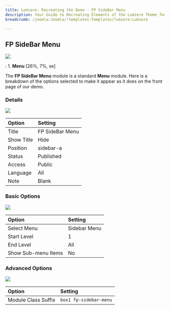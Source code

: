```yaml
---
title: Lumiere: Recreating the Demo - FP SideBar Menu
description: Your Guide to Recreating Elements of the Lumiere Theme for Joomla
breadcrumb: /joomla:Joomla/!templates:Templates/lumiere:Lumiere

---
```


FP SideBar Menu
-----
![][demo]

:   1. **Menu** [26%, 7%, se]

The **FP SideBar Menu** module is a standard **Menu** module. Here is a breakdown of the options selected to make it appear as it does on the front page of our demo.

### Details
![][demo2]

| Option            | Setting            |  
| :---------------- | :----------------- |  
| Title             | FP SideBar Menu    |  
| Show Title        | Hide               |  
| Position          | sidebar-a          |  
| Status            | Published          |  
| Access            | Public             |   
| Language          | All                |  
| Note              | Blank              |  

### Basic Options
![][demo3]

| Option              | Setting        |  
| :------------------ | :------------- |  
| Select Menu         | Sidebar Menu   |  
| Start Level         | 1              |  
| End Level           | All            |  
| Show Sub-menu Items | No             |  

### Advanced Options
![][demo4]

| Option              | Setting                |  
| :------------------ | :--------------------- |  
| Module Class Suffix | `box1 fp-sidebar-menu` |   

[demo]: assets/demo_3.jpeg
[demo2]: assets/sidebar_1.jpeg
[demo3]: assets/sidebar_2.jpeg
[demo4]: assets/sidebar_3.jpeg